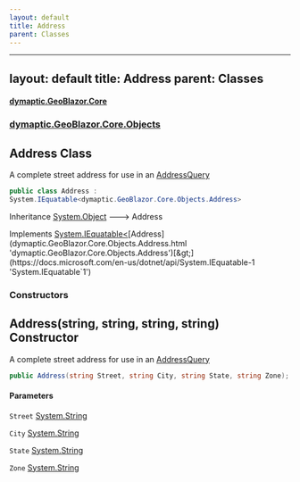 ```yaml
---
layout: default
title: Address
parent: Classes
---
```

---
layout: default
title: Address
parent: Classes
---
#### [dymaptic.GeoBlazor.Core](index.html 'index')
### [dymaptic.GeoBlazor.Core.Objects](index.html#dymaptic.GeoBlazor.Core.Objects 'dymaptic.GeoBlazor.Core.Objects')

## Address Class

A complete street address for use in an [AddressQuery](dymaptic.GeoBlazor.Core.Objects.AddressQuery.html 'dymaptic.GeoBlazor.Core.Objects.AddressQuery')

```csharp
public class Address :
System.IEquatable<dymaptic.GeoBlazor.Core.Objects.Address>
```

Inheritance [System.Object](https://docs.microsoft.com/en-us/dotnet/api/System.Object 'System.Object') &#129106; Address

Implements [System.IEquatable&lt;](https://docs.microsoft.com/en-us/dotnet/api/System.IEquatable-1 'System.IEquatable`1')[Address](dymaptic.GeoBlazor.Core.Objects.Address.html 'dymaptic.GeoBlazor.Core.Objects.Address')[&gt;](https://docs.microsoft.com/en-us/dotnet/api/System.IEquatable-1 'System.IEquatable`1')
### Constructors

<a name='dymaptic.GeoBlazor.Core.Objects.Address.Address(string,string,string,string)'></a>

## Address(string, string, string, string) Constructor

A complete street address for use in an [AddressQuery](dymaptic.GeoBlazor.Core.Objects.AddressQuery.html 'dymaptic.GeoBlazor.Core.Objects.AddressQuery')

```csharp
public Address(string Street, string City, string State, string Zone);
```
#### Parameters

<a name='dymaptic.GeoBlazor.Core.Objects.Address.Address(string,string,string,string).Street'></a>

`Street` [System.String](https://docs.microsoft.com/en-us/dotnet/api/System.String 'System.String')

<a name='dymaptic.GeoBlazor.Core.Objects.Address.Address(string,string,string,string).City'></a>

`City` [System.String](https://docs.microsoft.com/en-us/dotnet/api/System.String 'System.String')

<a name='dymaptic.GeoBlazor.Core.Objects.Address.Address(string,string,string,string).State'></a>

`State` [System.String](https://docs.microsoft.com/en-us/dotnet/api/System.String 'System.String')

<a name='dymaptic.GeoBlazor.Core.Objects.Address.Address(string,string,string,string).Zone'></a>

`Zone` [System.String](https://docs.microsoft.com/en-us/dotnet/api/System.String 'System.String')

